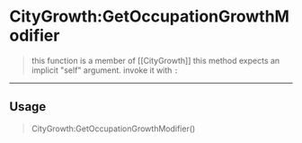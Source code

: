 # CityGrowth:GetOccupationGrowthModifier
> this function is a member of [[CityGrowth]]
> this method expects an implicit "self" argument. invoke it with `:`
-----
## Usage
> CityGrowth:GetOccupationGrowthModifier()
